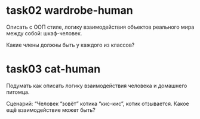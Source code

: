 # task02 wardrobe-human

Описать с ООП стиле, логику взаимодействия объектов реального 
мира между собой: шкаф-человек.

Какие члены должны быть у каждого из классов?


# task03 cat-human

Подумать как описать логику взаимодействия человека и домашнего питомца. 

Сценарий: “Человек “зовёт” котика “кис-кис”, котик отзывается. Какое ещё взаимодействие может быть?
